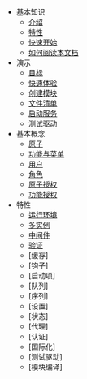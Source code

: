 * 基本知识
    - [介绍](/zh-cn/)
    - [特性](/zh-cn/basic/feature.md)
    - [快速开始](/zh-cn/basic/getting-started.md)
    - [如何阅读本文档](/zh-cn/basic/how.md)
* 演示
    - [目标](/zh-cn/demo/goal.md)
    - [快速体验](/zh-cn/demo/quick.md)
    - [创建模块](/zh-cn/demo/create-module.md)
    - [文件清单](/zh-cn/demo/file.md)
    - [启动服务](/zh-cn/demo/run.md)
    - [测试驱动](/zh-cn/demo/test.md)
* 基本概念
    - [原子](/zh-cn/concept/atom.md)
    - [功能与菜单](/zh-cn/concept/function.md)
    - [用户](/zh-cn/concept/user.md)
    - [角色](/zh-cn/concept/role.md)
    - [原子授权](/zh-cn/concept/atomright.md)
    - [功能授权](/zh-cn/concept/functionright.md)
* 特性
    - [运行环境](/zh-cn/feature/env.md)
    - [多实例](/zh-cn/feature/instance.md)
    - [中间件](/zh-cn/feature/middle.md)
    - [验证](/zh-cn/feature/validate.md)
    - [缓存]
    - [钩子]
    - [启动项]
    - [队列]
    - [序列]
    - [设置]
    - [状态]
    - [代理]
    - [认证]
    - [国际化]
    - [测试驱动]
    - [模块编译]

